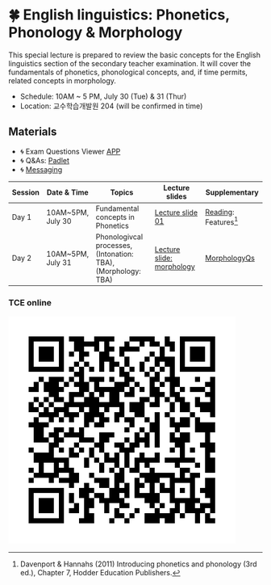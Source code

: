 # 🍀 English linguistics: Phonetics, Phonology & Morphology

This special lecture is prepared to review the basic concepts for the English linguistics section of the secondary teacher examination. It will cover the fundamentals of phonetics, phonological concepts, and, if time permits, related concepts in morphology.

+ Schedule: 10AM ~ 5 PM, July 30 (Tue) & 31 (Thur)
+ Location: 교수학습개발원 204 (will be confirmed in time)
  
## Materials

+ 🌀 Exam Questions Viewer [APP](https://mrkim21.github.io/appfolder/TCE.html)  
+ 🌀 Q&As: [Padlet](https://padlet.com/mirankim316/hufs0730)
+ 🌀 [Messaging](https://share.hsforms.com/1Av0hl41zRH-ldBftgLjM4Qqhro2) 


|Session|Date & Time|Topics|Lecture slides|Supplementary|
|--|--|--|--|--|
|Day 1|10AM~5PM,<br>July 30|Fundamental concepts in Phonetics|[Lecture slide 01](https://github.com/MK316/workshops/blob/main/Hufs2024TCE/data/01-Hufs0730-Phonology.pdf)|[Reading](https://drive.google.com/file/d/1G_IDpEbNzAY2LYbPaxMu3p-uzqDZ124y/view?usp=sharing): Features[^1]|
|Day 2|10AM~5PM,<br>July 31|Phonologivcal processes,<br> (Intonation: TBA),<br>(Morphology: TBA)|[Lecture slide: morphology](https://github.com/MK316/workshops/blob/main/Hufs2024TCE/data/02-Hufs0730-Morphology.pdf)|[MorphologyQs](https://github.com/MK316/workshops/blob/main/Hufs2024TCE/data/03-Morphology_Examquestions.pdf)|


### TCE online


![QR](https://github.com/MK316/workshops/blob/main/Hufs2024TCE/data/TCElink.png)


[^1]: Davenport & Hannahs (2011) Introducing phonetics and phonology (3rd ed.), Chapter 7, Hodder Education Publishers.

